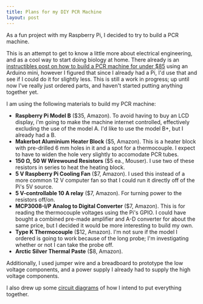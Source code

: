 ```yaml
---
title: Plans for my DIY PCR Machine
layout: post
---
```


As a fun project with my Raspberry Pi, I decided to try to build a PCR machine.
<!--more-->
This is an attempt to get to know a little more about electrical engineering, and as a cool way to start doing biology at home. There already is an [instructibles post on how to build a PCR machine for under $85](http://www.instructables.com/id/Arduino-PCR-thermal-cycler-for-under-85/) using an Arduino mini, however I figured that since I already had a Pi, I'd use that and see if I could do it for slightly less. This is still a work in progress; up until now I've really just ordered parts, and haven't started putting anything together yet.

I am using the following materials to build my PCR machine:

* **Raspberry Pi Model B** ($35, Amazon). To avoid having to buy an LCD display, i'm going to make the machine internet controlled, effectively excluding the use of the model A. I'd like to use the model B+, but I already had a B.
* **Makerbot Aluminium Heater Block** ($5, Amazon). This is a heater block with pre-drilled 6 mm holes in it and a spot for a thermocouple. I expect to have to widen the hole very slightly to accomodate PCR tubes.
* **150 &Omega;, 50 W Wirewound Resistors** ($5 ea., Mouser). I use two of these resistors in series to heat the heating block.
* **5 V Raspberry Pi Cooling Fan** ($7, Amazon). I used this instead of a more common 12 V computer fan so that I could run it directly off of the Pi's 5V source.
* **5 V-controllable 10 A relay** ($7, Amazon). For turning power to the resistors off/on.
* **MCP3008-I/P Analog to Digital Converter** ($7, Amazon). This is for reading the thermocouple voltages using the Pi's GPIO. I could have bought a combined pre-made amplifier and A-D converter for about the same price, but I decided it would be more interesting to build my own.
* **Type K Thermocouple** ($12, Amazon). I'm not sure if the model I ordered is going to work because of the long probe; I'm investigating whether or not I can take the probe off.
* **Arctic Silver Thermal Paste** ($8, Amazon).

Additionally, I used jumper wire and a breadboard to prototype the low voltage components, and a power supply I already had to supply the high voltage components.

I also drew up some [circuit diagrams]({{site.url}}/assets/PCR.pdf) of how I intend to put everything together.
